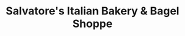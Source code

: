 ---
title: "Salvatore's Italian Bakery & Bagel Shoppe"
url: /new-hartford/salvatores-italian-bakery-und-bagel-shoppe/
shop: Bäckerei
---